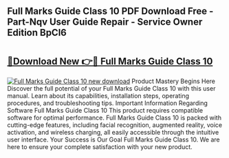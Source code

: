 ## Full Marks Guide Class 10 PDF Download Free - Part-Nqv User Guide Repair - Service Owner Edition BpCl6

# <h2><a href="http://bc61689.oget.top/?id=Full+Marks+Guide+Class+10">🔗Download New 👉🔴 Full Marks Guide Class 10</a></h2>

[![Full Marks Guide Class 10 new download](https://i.imgur.com/5g1atiW.png)](http://bc61689.oget.top/?id=Full+Marks+Guide+Class+10)
Product Mastery Begins Here Discover the full potential of your Full Marks Guide Class 10 with this user manual. Learn about its capabilities, installation steps, operating procedures, and troubleshooting tips. Important Information Regarding Software Full Marks Guide Class 10 This product requires compatible software for optimal performance. Full Marks Guide Class 10 is packed with cutting-edge features, including facial recognition, augmented reality, voice activation, and wireless charging, all easily accessible through the intuitive user interface. Your Success is Our Goal Full Marks Guide Class 10. We are here to ensure your complete satisfaction with your new product.
